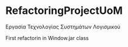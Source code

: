 # RefactoringProjectUoM
Εργασία Τεχνολογίας Συστημάτων Λογισμικού


First refactorin in Window.jar class

